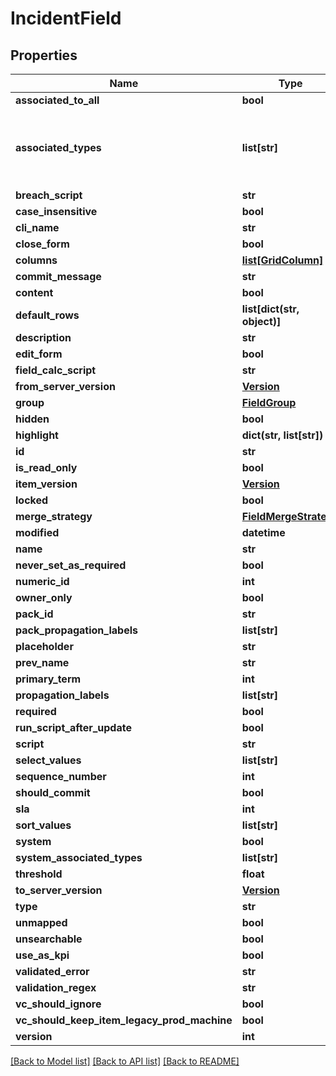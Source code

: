 # IncidentField

## Properties
Name | Type | Description | Notes
------------ | ------------- | ------------- | -------------
**associated_to_all** | **bool** |  | [optional] 
**associated_types** | **list[str]** | AssociatedTypes - list of incident (case) types IDs related to specific incident field | [optional] 
**breach_script** | **str** |  | [optional] 
**case_insensitive** | **bool** |  | [optional] 
**cli_name** | **str** |  | [optional] 
**close_form** | **bool** |  | [optional] 
**columns** | [**list[GridColumn]**](GridColumn.md) |  | [optional] 
**commit_message** | **str** |  | [optional] 
**content** | **bool** |  | [optional] 
**default_rows** | **list[dict(str, object)]** |  | [optional] 
**description** | **str** |  | [optional] 
**edit_form** | **bool** |  | [optional] 
**field_calc_script** | **str** |  | [optional] 
**from_server_version** | [**Version**](Version.md) |  | [optional] 
**group** | [**FieldGroup**](FieldGroup.md) |  | [optional] 
**hidden** | **bool** |  | [optional] 
**highlight** | **dict(str, list[str])** |  | [optional] 
**id** | **str** |  | [optional] 
**is_read_only** | **bool** |  | [optional] 
**item_version** | [**Version**](Version.md) |  | [optional] 
**locked** | **bool** |  | [optional] 
**merge_strategy** | [**FieldMergeStrategy**](FieldMergeStrategy.md) |  | [optional] 
**modified** | **datetime** |  | [optional] 
**name** | **str** |  | [optional] 
**never_set_as_required** | **bool** |  | [optional] 
**numeric_id** | **int** |  | [optional] 
**owner_only** | **bool** |  | [optional] 
**pack_id** | **str** |  | [optional] 
**pack_propagation_labels** | **list[str]** |  | [optional] 
**placeholder** | **str** |  | [optional] 
**prev_name** | **str** |  | [optional] 
**primary_term** | **int** |  | [optional] 
**propagation_labels** | **list[str]** |  | [optional] 
**required** | **bool** |  | [optional] 
**run_script_after_update** | **bool** |  | [optional] 
**script** | **str** |  | [optional] 
**select_values** | **list[str]** |  | [optional] 
**sequence_number** | **int** |  | [optional] 
**should_commit** | **bool** |  | [optional] 
**sla** | **int** |  | [optional] 
**sort_values** | **list[str]** |  | [optional] 
**system** | **bool** |  | [optional] 
**system_associated_types** | **list[str]** |  | [optional] 
**threshold** | **float** |  | [optional] 
**to_server_version** | [**Version**](Version.md) |  | [optional] 
**type** | **str** |  | [optional] 
**unmapped** | **bool** |  | [optional] 
**unsearchable** | **bool** |  | [optional] 
**use_as_kpi** | **bool** |  | [optional] 
**validated_error** | **str** |  | [optional] 
**validation_regex** | **str** |  | [optional] 
**vc_should_ignore** | **bool** |  | [optional] 
**vc_should_keep_item_legacy_prod_machine** | **bool** |  | [optional] 
**version** | **int** |  | [optional] 

[[Back to Model list]](README.md#documentation-for-models) [[Back to API list]](README.md#documentation-for-api-endpoints) [[Back to README]](README.md)


